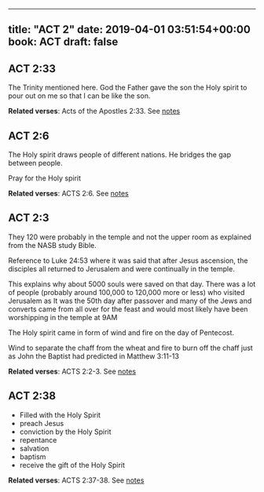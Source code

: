 
---
title: "ACT 2"
date: 2019-04-01 03:51:54+00:00
book: ACT
draft: false
---

## ACT 2:33

The Trinity mentioned here. God the Father gave the son the Holy spirit to pour out on me so that I can be like the son.

**Related verses**: Acts of the Apostles 2:33. See [notes](https://my.bible.com/notes/3132597434942480508)


## ACT 2:6

The Holy spirit draws people of different nations. He bridges the gap between people.

Pray for the Holy spirit

**Related verses**: ACTS 2:6. See [notes](https://my.bible.com/notes/3096145900482585138)


## ACT 2:3

They 120 were probably in the temple and not the upper room as explained from the NASB study Bible.

Reference to Luke 24:53 where it was said that after Jesus ascension, the disciples all returned to Jerusalem and were continually in the temple.

This explains why about 5000 souls were saved on that day. There was a lot of people (probably around 100,000 to 120,000 more or less) who visited Jerusalem as It was the 50th day after passover and many of the Jews and converts came from all over for the feast and would most likely have been worshipping in the temple at 9AM 

The Holy spirit came in form of wind and fire on the day of Pentecost.

Wind to separate the chaff from the wheat and fire to burn off the chaff just as John the Baptist had predicted in Matthew 3:11-13

**Related verses**: ACTS 2:2-3. See [notes](https://my.bible.com/notes/2913866396696568358)


## ACT 2:38

- Filled with the Holy Spirit 
- preach Jesus
- conviction by the Holy Spirit 
- repentance
- salvation 
- baptism 
- receive the gift of the Holy Spirit

**Related verses**: ACTS 2:37-38. See [notes](https://my.bible.com/notes/2651880302595269262)

